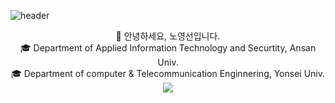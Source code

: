 <!--
**Nyoungsun/Nyoungsun** is a ✨ _special_ ✨ repository because its `README.md` (this file) appears on your GitHub profile.

Here are some ideas to get you started:

- 🔭 I’m currently working on ...
- 🌱 I’m currently learning ...
- 👯 I’m looking to collaborate on ...
- 🤔 I’m looking for help with ...
- 💬 Ask me about ...
- 📫 How to reach me: ...
- 😄 Pronouns: ...
- ⚡ Fun fact: ...
-->

![header](https://capsule-render.vercel.app/api?type=waving&color=gradient&height=300&section=header&text=Welcome&fontSize=90)

<div align=center> 👋 안녕하세요, 노영선입니다. </div>

<div align=center>🎓 Department of Applied Information Technology and Securtity, Ansan Univ.</div>

<div align=center>🎓 Department of computer & Telecommunication Enginnering, Yonsei Univ.</div>


<div align=center><img src="https://img.shields.io/badge/Python-3776AB?style=for-the-badge&logo=Python&logoColor=white"><div>
